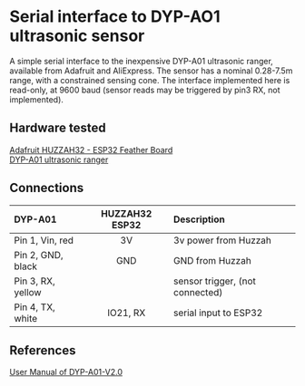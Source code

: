 # Serial interface to DYP-AO1 ultrasonic sensor

A simple serial interface to the inexpensive DYP-A01 ultrasonic ranger, available from Adafruit and AliExpress.
The sensor has a nominal 0.28-7.5m range, with a constrained sensing cone.
The interface implemented here is read-only, at 9600 baud (sensor reads may be triggered by pin3 RX, not implemented).

## Hardware tested
[Adafruit HUZZAH32 - ESP32 Feather Board](https://www.adafruit.com/product/3405)  
[DYP-A01 ultrasonic ranger](https://www.adafruit.com/product/4664)

## Connections
| DYP-A01 | HUZZAH32 ESP32 | Description | 
|:--------|:----------------:|:-----------|
| Pin 1, Vin, red | 3V  | 3v power from Huzzah |
| Pin 2, GND, black | GND | GND from Huzzah |
| Pin 3, RX, yellow  |  | sensor trigger, (not connected) |
| Pin 4, TX, white  | IO21, RX  | serial input to ESP32 |

## References

[User Manual of DYP-A01-V2.0](https://cdn-shop.adafruit.com/product-files/4664/4664_datasheet.pdf)
